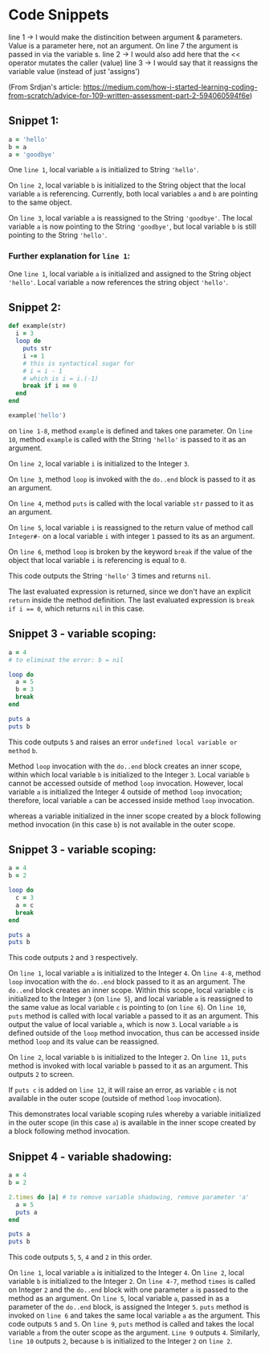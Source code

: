 # Code Snippets

line 1 -> I would make the distincition between argument & parameters. Value is a parameter here, not an argument. On line 7 the argument is passed in via the variable s.
line 2 -> I would also add here that the << operator mutates the caller (value)
line 3 -> I would say that it reassigns the variable value (instead of just 'assigns')

(From Srdjan's article: https://medium.com/how-i-started-learning-coding-from-scratch/advice-for-109-written-assessment-part-2-594060594f6e)

## Snippet 1:

```ruby
a = 'hello'
b = a
a = 'goodbye'
```

One `line 1`, local variable `a` is initialized to String `'hello'`. 

On `line 2`, local variable `b` is initialized to the String object that the local variable `a` is referencing. Currently, both local variables `a` and `b` are pointing to the same object. 

On `line 3`, local variable `a` is reassigned to the String `'goodbye'`. The local variable `a` is now pointing to the String `'goodbye'`, but local variable `b` is still pointing to the String `'hello'`.

### Further explanation for `line 1`:

One `line 1`, local variable `a` is initialized and assigned to the String object `'hello'`. Local variable `a` now references the string object `'hello'`.



## Snippet 2:

```ruby
def example(str)
  i = 3
  loop do
    puts str
    i -= 1
    # this is syntactical sugar for
    # i = i - 1
    # which is i = i.(-1)
    break if i == 0
  end
end

example('hello')
```

on `line 1-8`, method `example` is defined and takes one parameter. On `line 10`, method `example` is called with the String `'hello'` is passed to it as an argument. 

On `line 2`, local variable `i` is initialized to the Integer `3`.

On `line 3`, method `loop` is invoked with the `do..end` block is passed to it as an argument. 

On `line 4`, method `puts` is called with the local variable `str` passed to it as an argument.

On `line 5`, local variable `i` is reassigned to the return value of method call `Integer#-` on a local variable `i` with integer `1` passed to its as an argument.

On `line 6`, method `loop` is broken by the keyword `break` if the value of the object that local variable `i` is referencing is equal to `0`.

This code outputs the String `'hello'` 3 times and returns `nil`. 

The last evaluated expression is returned, since we don't have an explicit `return` inside the method definition. The last evaluated expression is `break if i == 0`, which returns `nil` in this case.



## Snippet 3 - variable scoping:

```ruby
a = 4
# to eliminat the error: b = nil

loop do
  a = 5
  b = 3
  break
end

puts a
puts b
```

This code outputs `5` and raises an error `undefined local variable or method` `b`. 

Method `loop` invocation with the `do..end` block creates an inner scope, within which local variable `b` is initialized to the Integer `3`. Local variable `b` cannot be accessed outside of method `loop` invocation. However, local variable `a` is initialized the Integer 4 outside of method `loop` invocation; therefore, local variable `a` can be accessed inside method `loop` invocation.

whereas a variable initialized in the inner scope created by a block following method invocation (in this case `b`) is not available in the outer scope.

## Snippet 3 - variable scoping:

```ruby
a = 4
b = 2

loop do
  c = 3
  a = c
  break
end

puts a
puts b
```

This code outputs `2` and `3` respectively.

On `line 1`, local variable `a` is initialized to the Integer `4`. On `line 4-8`, method `loop` invocation with the `do..end` block passed to it as an argument. The `do..end` block creates an inner scope. Within this scope, local variable `c` is initialized to the Integer `3` (on `line 5`), and local variable `a` is reassigned to the same value as local variable `c` is pointing to (on `line 6`). On `line 10`, `puts` method is called with local variable `a` passed to it as an argument. This output the value of local variable `a`, which is now `3`. Local variable `a` is defined outside of the `loop` method invocation, thus can be accessed inside method `loop` and its value can be reassigned.  

On `line 2`, local variable `b` is initialized to the Integer `2`. On `line 11`, `puts` method is invoked with local variable `b` passed to it as an argument. This outputs `2` to screen.

If `puts c` is added on `line 12`, it will raise an error, as variable `c` is not available in the outer scope (outside of method `loop` invocation).

This demonstrates local variable scoping rules whereby a variable initialized in the outer scope (in this case `a`) is available in the inner scope created by a block following method invocation.  



## Snippet 4 - variable shadowing:

```ruby
a = 4
b = 2

2.times do |a| # to remove variable shadowing, remove parameter 'a'
  a = 5
  puts a
end

puts a
puts b
```

This code outputs `5`, `5`, `4` and `2` in this order.

On `line 1`, local variable `a` is initialized to the Integer `4`. On `line 2`, local variable `b` is initialized to the Integer `2`. On `line 4-7`, method `times` is called on Integer `2` and the `do..end` block with one parameter `a` is passed to the method as an argument. On `line 5`, local variable `a`, passed in as a parameter of the `do..end` block, is assigned the Integer `5`. `puts` method is invoked on `line 6` and takes the same local variable `a` as the argument. This code outputs `5` and `5`. On `line 9`,  `puts` method is called and takes the local variable `a` from the outer scope as the argument. `Line 9` outputs `4`. Similarly, `line 10` outputs `2`, because `b` is initialized to the Integer `2` on `line 2`.